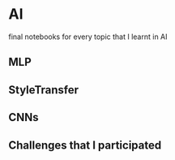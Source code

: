 # AI
final notebooks for every topic that I learnt in AI

MLP
---
StyleTransfer
---
CNNs
---
Challenges that I participated
---
